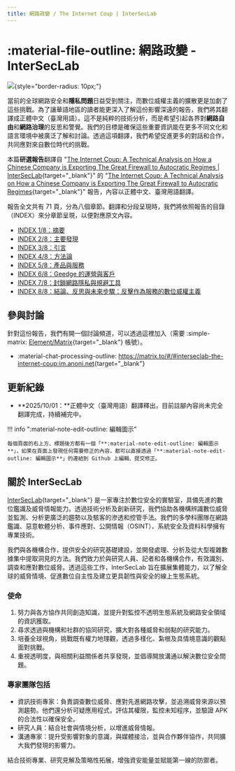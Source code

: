 ```yaml
---
title: 網路政變 / The Internet Coup | InterSecLab
---
```


# :material-file-outline: 網路政變 - InterSecLab

![](https://assets.anoni.net/the-internet-coup/The-Internet-Coup-InterSecLab-2048x986.png){style="border-radius: 10px;"}

當前的全球網路安全和**隱私問題**日益受到關注，而數位威權主義的擴散更是加劇了這些挑戰。為了讓華語地區的讀者能更深入了解這份影響深遠的報告，我們將其翻譯成正體中文（臺灣用語）。這不是純粹的技術分析，而是希望引起各界對**網路自由**和**網路治理**的反思和警覺。我們的目標是確保這些重要資訊能在更多不同文化和語言環境中被廣泛了解和討論。透過這項翻譯，我們希望促進更多的對話和合作，共同應對來自數位時代的挑戰。

本篇**研選報告**翻譯自 "[The Internet Coup: A Technical Analysis on How a Chinese Company is Exporting The Great Firewall to Autocratic Regimes | InterSecLab](https://interseclab.org/research/the-internet-coup/){target="_blank"}" 的 "[The Internet Coup: A Technical Analysis on How a Chinese Company is Exporting The Great Firewall to Autocratic Regimes](https://interseclab.org/wp-content/uploads/2025/09/The-Internet-Coup_September2025.pdf){target="_blank"}" 報告，內容以正體中文、臺灣用語翻譯。

報告全文共有 71 頁，分為八個章節。翻譯和分段呈現時，我們將依照報告的目錄（INDEX）來分章節呈現，以便對應原文內容。

* [INDEX 1/8：摘要](./index_1.md)
* [INDEX 2/8：主要發現](./index_2.md)
* [INDEX 3/8：引言](./index_3.md)
* [INDEX 4/8：方法論](./index_4.md)
* [INDEX 5/8：產品與服務](./index_5.md)
* [INDEX 6/8：Geedge 的運營與客戶](./index_6.md)
* [INDEX 7/8：封鎖網路隱私與規避工具](./index_7.md)
* [INDEX 8/8：結論、反思與未來步驟：反擊作為服務的數位威權主義](./index_8.md)

## 參與討論

針對這份報告，我們有開一個討論頻道，可以透過這裡加入（需要 :simple-matrix: [Element/Matrix](https://element.io/){target="_blank"} 帳號）。

* :material-chat-processing-outline: <https://matrix.to/#/#interseclab-the-internet-coup:im.anoni.net>{target="_blank"}

## 更新紀錄

* **2025/10/01：**正體中文（臺灣用語）翻譯釋出，目前註腳內容尚未完全翻譯完成，持續補完中。

!!! info ":material-note-edit-outline: 編輯圖示"

    每個頁面的右上方、標題後方都有一個「**:material-note-edit-outline: 編輯圖示**」，如果在頁面上發現任何需要修正的內容，都可以直接透過「**:material-note-edit-outline: 編輯圖示**」的連結到 Github 上編輯、提交修正。

## 關於 InterSecLab

[InterSecLab](https://interseclab.org/about/){target="_blank"} 是一家專注於數位安全的實驗室，具備先進的數位鑑識及威脅情報能力。透過技術分析及創新研究，我們協助各機構辨識數位威脅並監測、分析更廣泛的趨勢以及駭客的滲透和控管手法。我們的多學科團隊在網路鑑識、惡意軟體分析、事件應對、公開情報（OSINT）、系統安全及資料科學擁有專業技術。

我們與各機構合作，提供安全的研究基礎建設，並開發處理、分析及從大型複雜數據集中提取洞見的方法。我們致力於與研究人員、記者和各機構合作，有效識別、調查和應對數位威脅。透過這些工作，InterSecLab 旨在擴展集體能力，以了解全球的威脅情境、促進數位自主性及建立更具韌性與安全的線上生態系統。

### 使命

1. 努力與各方協作共同創造知識，並提升對監控不透明生態系統及網路安全領域的資訊獲取。
2. 尋求透過與機構和社群的協同研究，擴大對各種威脅和弱點的研究能力。
3. 培養全球視角，挑戰既有權力地理觀，透過多樣化、紮根及具情境意識的觀點面對挑戰。
4. 重視透明度，與相關利益關係者共享發現，並倡導開放溝通以解決數位安全問題。

### 專家團隊包括

* 資訊技術專家：負責調查數位威脅、應對先進網路攻擊，並追溯威脅來源以預測趨勢。他們還分析可疑應用程式，評估其權限，監控未知程序，並驗證 APK 的合法性以確保安全。
* 研究人員：結合社會與情境分析，以增進威脅情報。
* 溝通專家：提升受影響對象的意識，與媒體接洽，並與合作夥伴協作，共同擴大我們發現的影響力。

結合技術專業、研究見解及策略性拓展，增強資安能量並賦能第一線的防禦者。
